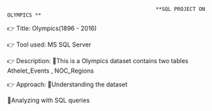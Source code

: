                                                     **SQL PROJECT ON OLYMPICS **
  


👉 Title: Olympics(1896 - 2016)

👉 Tool used: MS SQL Server

👉 Description:
📝This is a Olympics dataset contains two tables Athelet_Events , NOC_Regions

👉 Approach:
📝Understanding the dataset

📝Analyzing with SQL queries

